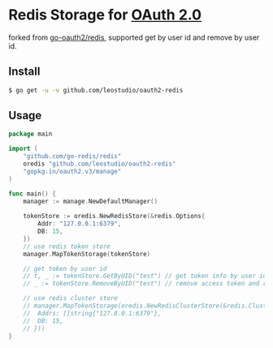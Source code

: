 # Redis Storage for [OAuth 2.0](https://github.com/go-oauth2/oauth2)

forked from [go-oauth2/redis](https://github.com/go-oauth2/redis), supported get by user id and remove by user id.

## Install

``` bash
$ go get -u -v github.com/leostudio/oauth2-redis
```

## Usage

``` go
package main

import (
	"github.com/go-redis/redis"
	oredis "github.com/leostudio/oauth2-redis"
	"gopkg.in/oauth2.v3/manage"
)

func main() {
	manager := manage.NewDefaultManager()
	
	tokenStore := oredis.NewRedisStore(&redis.Options{
		Addr: "127.0.0.1:6379",
		DB: 15,
	})
	// use redis token store
	manager.MapTokenStorage(tokenStore)

	// get token by user id
	// t, _ := tokenStore.GetByUID("test") // get token info by user id
	// _ := tokenStore.RemoveByUID("test") // remove access token and refresh token by uid

	// use redis cluster store
	// manager.MapTokenStorage(oredis.NewRedisClusterStore(&redis.ClusterOptions{
	// 	Addrs: []string{"127.0.0.1:6379"},
	// 	DB: 15,
	// }))
}
```